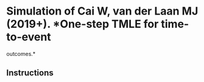 # Simulation of Cai W, van der Laan MJ (2019+). *One-step TMLE for time-to-event
outcomes.*



## Instructions

```

```

